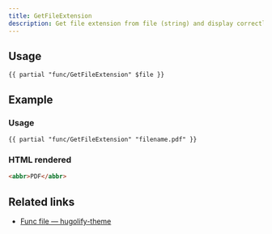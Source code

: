 ```yaml
---
title: GetFileExtension
description: Get file extension from file (string) and display correctly file extension with abbr HTML tag.
---
```


## Usage

```go-html-template
{{ partial "func/GetFileExtension" $file }}
```

## Example

### Usage

```go-html-template
{{ partial "func/GetFileExtension" "filename.pdf" }}
```

### HTML rendered

```html
<abbr>PDF</abbr>
```

## Related links

- [Func file — hugolify-theme](https://github.com/Hugolify/hugolify-theme/blob/main/layouts/partials/func/GetFileExtension)
